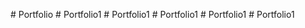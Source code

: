 
#   P o r t f o l i o  
 #   P o r t f o l i o 1  
 #   P o r t f o l i o 1  
 #   P o r t f o l i o 1  
 #   P o r t f o l i o 1  
 #   P o r t f o l i o 1  
 